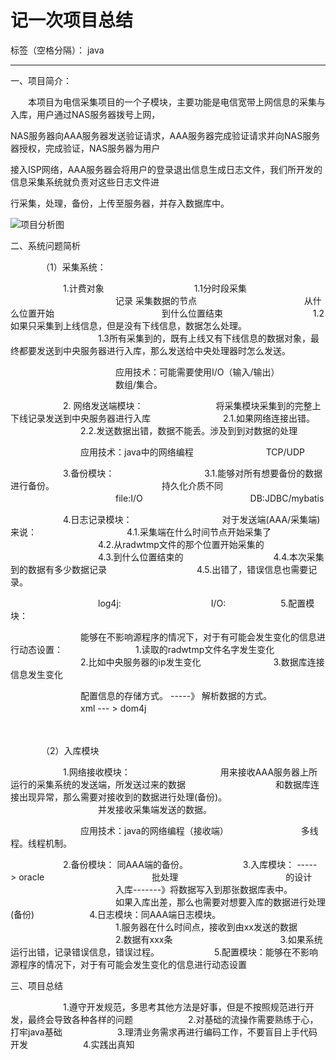 ﻿# 记一次项目总结

标签（空格分隔）： java

---

一、项目简介：　　

　　本项目为电信采集项目的一个子模块，主要功能是电信宽带上网信息的采集与入库，用户通过NAS服务器拨号上网，

NAS服务器向AAA服务器发送验证请求，AAA服务器完成验证请求并向NAS服务器授权，完成验证，NAS服务器为用户

接入ISP网络，AAA服务器会将用户的登录退出信息生成日志文件，我们所开发的信息采集系统就负责对这些日志文件进

行采集，处理，备份，上传至服务器，并存入数据库中。

![项目分析图][1]

二、系统问题简析

　　　　（1）采集系统：　　　　

　　　　　　1.计费对象
　　　　　　　　　　1.1分时段采集
　　　　　　　　　　　　记录 采集数据的节点
　　　　　　　　　　　　从什么位置开始
　　　　　　　　　　　　到什么位置结束
　　　　　　　　　　1.2如果只采集到上线信息，但是没有下线信息，数据怎么处理。
　　　　　　　　　　1.3所有采集到的，既有上线又有下线信息的数据对象，最终都要发送到中央服务器进行入库，那么发送给中央处理器时怎么发送。

　　　　　　　　　　　　应用技术：可能需要使用I/O（输入/输出）
　　　　　　　　　　　　数组/集合。

　　　　　　2. 网络发送端模块：
　　　　　　　　将采集模块采集到的完整上下线记录发送到中央服务器进行入库
　　　　　　　　2.1.如果网络连接出错。
　　　　　　　　2.2.发送数据出错，数据不能丢。涉及到到对数据的处理

　　　　　　　　应用技术：java中的网络编程
　　　　　　　　TCP/UDP

　　　　　　3.备份模块：
　　　　　　　　　　3.1.能够对所有想要备份的数据进行备份。
　　　　　　　　　　　　持久化介质不同
　　　　　　　　　　　　file:I/O
　　　　　　　　　　　　DB:JDBC/mybatis

　　　　　　4.日志记录模块：
　　　　　　　　　　对于发送端(AAA/采集端)来说：
　　　　　　　　　　4.1.采集端在什么时间节点开始采集了
　　　　　　　　　　4.2.从radwtmp文件的那个位置开始采集的
　　　　　　　　　　4.3.到什么位置结束的
　　　　　　　　　　4.4.本次采集到的数据有多少数据记录
　　　　　　　　　　4.5.出错了，错误信息也需要记录。

　　　　　　　　　　log4j:
　　　　　　　　　　I/O:
　　　　　　5.配置模块：

　　　　　　　　能够在不影响源程序的情况下，对于有可能会发生变化的信息进行动态设置：
　　　　　　　　1.读取的radwtmp文件名字发生变化
　　　　　　　　2.比如中央服务器的ip发生变化
　　　　　　　　3.数据库连接信息发生变化

　　　　　　　　配置信息的存储方式。 -----》 解析数据的方式。
　　　　　　　　xml ---	> dom4j

　　　　

　　　　（2）入库模块

　　　　　　1.网络接收模块： 
　　　　　　　　　　用来接收AAA服务器上所运行的采集系统的发送端，所发送过来的数据
　　　　　　　　　　和数据库连接出现异常，那么需要对接收到的数据进行处理(备份)。
　　　　　　　　　　并发接收采集端发送的数据。

　　　　　　　　应用技术：java的网络编程（接收端）
　　　　　　　　多线程。线程机制。

　　　　　　2.备份模块： 同AAA端的备份。
　　　　　　3.入库模块： -----> oracle
　　　　　　　　　　　　批处理	
　　　　　　　　　　　　的设计
　　　　　　　　　　　　入库-------》将数据写入到那张数据库表中。
　　　　　　　　　　　　如果入库出差，那么也需要对想要入库的数据进行处理(备份)
　　　　　　4.日志模块：同AAA端日志模块。
　　　　　　　　　　　　1.服务器在什么时间点，接收到由xx发送的数据
　　　　　　　　　　　　2.数据有xxx条
　　　　　　　　　　　　3.如果系统运行出错，记录错误信息，错误过程。
　　　　　　5.配置模块：能够在不影响源程序的情况下，对于有可能会发生变化的信息进行动态设置

三、项目总结

　　　　　　1.遵守开发规范，多思考其他方法是好事，但是不按照规范进行开发，最终会导致各种各样的问题
　　　　　　2.对基础的流操作需要熟练于心，打牢java基础
　　　　　　3.理清业务需求再进行编码工作，不要盲目上手代码开发
　　　　　　4.实践出真知


  [1]: https://images2017.cnblogs.com/blog/955700/201712/955700-20171226184839432-1592355448.png